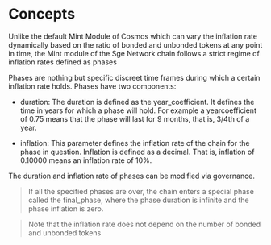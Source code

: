 # **Concepts**

Unlike the default Mint Module of Cosmos which can vary the inflation rate dynamically based on the ratio of bonded and unbonded tokens at any point in time, the Mint module of the Sge Network chain follows a strict regime of inflation rates defined as phases

Phases are nothing but specific discreet time frames during which a certain inflation rate holds. Phases have two components:

- duration: The duration is defined as the year_coefficient. It defines the time in years for which a phase will hold. For example a yearcoefficient of 0.75 means that the phase will last for 9 months, that is, 3/4th of a year.

- inflation: This parameter defines the inflation rate of the chain for the phase in question. Inflation is defined as a decimal. That is, inflation of 0.10000 means an inflation rate of 10%.

The duration and inflation rate of phases can be modified via governance.

> If all the specified phases are over, the chain enters a special phase called the final_phase, where the phase duration is infinite and the phase inflation is zero.

> Note that the inflation rate does not depend on the number of bonded and unbonded tokens
